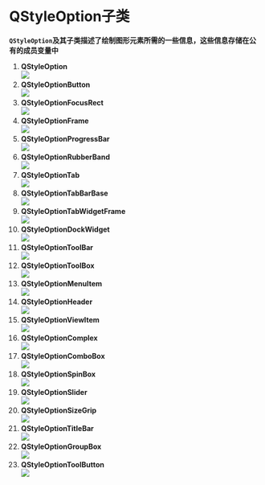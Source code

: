 # QStyleOption子类

**`QStyleOption`及其子类描述了绘制图形元素所需的一些信息，这些信息存储在公有的成员变量中**

1. **QStyleOption** <br> ![](iamges/QStyleOption的子类/QStyleOption.png)
2. **QStyleOptionButton** <br> ![](iamges/QStyleOption的子类/QStyleOptionButton.png)
3. **QStyleOptionFocusRect** <br> ![](iamges/QStyleOption的子类/QStyleOptionFocusRect.png)
4. **QStyleOptionFrame** <br> ![](iamges/QStyleOption的子类/QStyleOptionFrame.png)
5. **QStyleOptionProgressBar** <br> ![](iamges/QStyleOption的子类/QStyleOptionProgressBar.png)
6. **QStyleOptionRubberBand** <br> ![](iamges/QStyleOption的子类/QStyleOptionRubberBand.png)
7. **QStyleOptionTab** <br> ![](iamges/QStyleOption的子类/QStyleOptionTab.png)
8. **QStyleOptionTabBarBase** <br> ![](iamges/QStyleOption的子类/QStyleOptionTabBarBase.png)
9. **QStyleOptionTabWidgetFrame** <br> ![](iamges/QStyleOption的子类/QStyleOptionTabWidgetFrame.png)
10. **QStyleOptionDockWidget** <br> ![](iamges/QStyleOption的子类/QStyleOptionDockWidget.png)
11. **QStyleOptionToolBar** <br> ![](iamges/QStyleOption的子类/QStyleOptionToolBar.png)
12. **QStyleOptionToolBox** <br> ![](iamges/QStyleOption的子类/QStyleOptionToolBox.png)
13. **QStyleOptionMenuItem** <br> ![](iamges/QStyleOption的子类/QStyleOptionMenuItem.png)
14. **QStyleOptionHeader** <br> ![](iamges/QStyleOption的子类/QStyleOptionHeader.png)
15. **QStyleOptionViewItem** <br> ![](iamges/QStyleOption的子类/QStyleOptionViewItem.png)
16. **QStyleOptionComplex** <br> ![](iamges/QStyleOption的子类/QStyleOptionComplex.png)
17. **QStyleOptionComboBox** <br> ![](iamges/QStyleOption的子类/QStyleOptionComboBox.png) 
18. **QStyleOptionSpinBox** <br> ![](iamges/QStyleOption的子类/QStyleOptionSpinBox.png) 
19. **QStyleOptionSlider** <br> ![](iamges/QStyleOption的子类/QStyleOptionSlider.png)
20. **QStyleOptionSizeGrip** <br> ![](iamges/QStyleOption的子类/QStyleOptionSizeGrip.png)
21. **QStyleOptionTitleBar** <br> ![](iamges/QStyleOption的子类/QStyleOptionTitleBar.png)
22. **QStyleOptionGroupBox** <br> ![](iamges/QStyleOption的子类/QStyleOptionGroupBox.png)
23. **QStyleOptionToolButton** <br> ![](iamges/QStyleOption的子类/QStyleOptionToolButton.png)